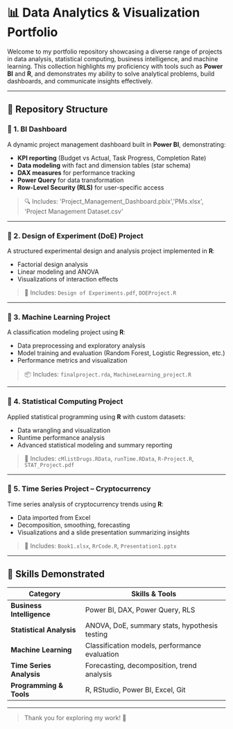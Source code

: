 # 📊 Data Analytics & Visualization Portfolio

Welcome to my portfolio repository showcasing a diverse range of projects in data analysis, statistical computing, business intelligence, and machine learning. This collection highlights my proficiency with tools such as **Power BI** and **R**, and demonstrates my ability to solve analytical problems, build dashboards, and communicate insights effectively.

---

## 🧩 Repository Structure

### 📁 1. BI Dashboard
A dynamic project management dashboard built in **Power BI**, demonstrating:
- **KPI reporting** (Budget vs Actual, Task Progress, Completion Rate)
- **Data modeling** with fact and dimension tables (star schema)
- **DAX measures** for performance tracking
- **Power Query** for data transformation
- **Row-Level Security (RLS)** for user-specific access

> 🔍 Includes: 'Project_Management_Dashboard.pbix','PMs.xlsx', 'Project Management Dataset.csv'

---

### 📁 2. Design of Experiment (DoE) Project
A structured experimental design and analysis project implemented in **R**:
- Factorial design analysis
- Linear modeling and ANOVA
- Visualizations of interaction effects

> 📄 Includes: `Design of Experiments.pdf`, `DOEProject.R`

---

### 📁 3. Machine Learning Project
A classification modeling project using **R**:
- Data preprocessing and exploratory analysis
- Model training and evaluation (Random Forest, Logistic Regression, etc.)
- Performance metrics and visualization

> 📦 Includes: `finalproject.rda`, `MachineLearning_project.R`

---

### 📁 4. Statistical Computing Project
Applied statistical programming using **R** with custom datasets:
- Data wrangling and visualization
- Runtime performance analysis
- Advanced statistical modeling and summary reporting

> 📁 Includes: `cMlistDrugs.RData`, `runTime.RData`, `R-Project.R`, `STAT_Project.pdf`

---

### 📁 5. Time Series Project – Cryptocurrency
Time series analysis of cryptocurrency trends using **R**:
- Data imported from Excel
- Decomposition, smoothing, forecasting
- Visualizations and a slide presentation summarizing insights

> 📁 Includes: `Book1.xlsx`, `RrCode.R`, `Presentation1.pptx`

---

## 🧠 Skills Demonstrated

| Category                  | Skills & Tools                                       |
|---------------------------|------------------------------------------------------|
| **Business Intelligence** | Power BI, DAX, Power Query, RLS                     |
| **Statistical Analysis**  | ANOVA, DoE, summary stats, hypothesis testing       |
| **Machine Learning**      | Classification models, performance evaluation       |
| **Time Series Analysis**  | Forecasting, decomposition, trend analysis          |
| **Programming & Tools**   | R, RStudio, Power BI, Excel, Git                    |

---

> Thank you for exploring my work! 🚀
